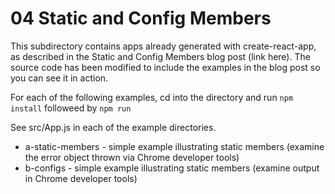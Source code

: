 # 04 Static and Config Members


This subdirectory contains apps already generated with create-react-app, as
described in the Static and Config Members blog post (link here).  The source code has been
modified to include the examples in the blog post so you can see it in action.

For each of the following examples, cd into the directory and run ```npm
install``` followeed by ```npm run```

See src/App.js in each of the example directories.

* a-static-members - simple example illustrating static members (examine the error object thrown via Chrome developer tools)
* b-configs - simple example illustrating static members (examine output in Chrome developer tools)

